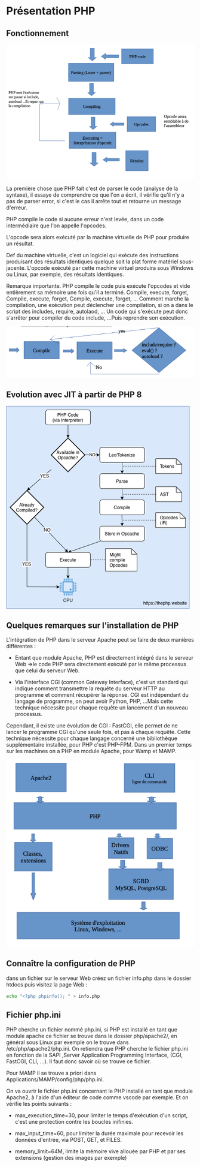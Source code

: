 # Présentation PHP

## Fonctionnement

![compilation simple](../images/compilation_simple.png)

La première chose que PHP fait c'est de parser le code (analyse de la syntaxe), il essaye de comprendre ce que l'on a écrit, il vérifie qu'il n'y a pas de parser error, si c'est le cas il arrête tout et retourne un message d'erreur.

PHP compile le code si aucune erreur n'est levée, dans un code intermédiaire que l'on appelle l'opcodes.

L'opcode sera alors exécuté par la machine virtuelle de PHP pour produire un résultat.

Def du machine virtuelle, c'est un logiciel qui exécute des instructions produisant des résultats identiques quelque soit la plat forme matériel sous-jacente. L'opcode exécuté par cette machine virtuel produira sous Windows ou Linux, par exemple, des résultats identiques.

Remarque importante. PHP compile le code puis exécute l'opcodes et vide entièrement sa mémoire une fois qu'il a terminé.
Compile, execute, forget, Compile, execute, forget, Compile, execute, forget, ...
Comment marche la compilation, une exécution peut déclencher une compilation, si on a dans le script des includes, require, autolaod, ... Un code qui s'exécute peut donc s'arrêter pour compiler du code include, ...Puis reprendre son exécution.

![compilation simple](../images/compilation_simple_02.png)


## Evolution avec JIT à partir de PHP 8

![compilation simple](../images/compilation_jit.png)


## Quelques remarques sur l'installation de PHP

 L'intégration de PHP dans le serveur Apache peut se faire de deux manières différentes :

- Entant que module Apache,  PHP est directement intégré dans le serveur Web =>le code PHP sera directement exécuté par le même processus que celui du serveur Web.

- Via l'interface CGI (common Gateway Interface), c'est un standard qui indique comment transmettre la requête du serveur HTTP au programme et comment récupérer la réponse. CGI est indépendant du langage de programme, on peut avoir Python, PHP, ...Mais cette technique nécessite pour chaque requête un lancement d'un nouveau processus.

Cependant, il existe une évolution de CGI : FastCGI, elle permet de ne lancer le programme CGI qu'une seule fois, et pas à chaque requête. Cette technique nécessite pour chaque langage concerné une bibliothèque supplémentaire installée, pour PHP c'est PHP-FPM. Dans un premier temps sur les machines on a PHP en module Apache, pour Wamp et MAMP.

![compilation simple](../images/middleware_php_apache.png)


## Connaître la configuration de PHP

dans un fichier sur le serveur Web créez un fichier info.php dans le dossier htdocs puis visitez la page Web :

```bash
echo "<?php phpinfo(); " > info.php
```

## Fichier php.ini

PHP cherche un fichier nommé php.ini, si PHP est installé en tant que module apache ce fichier se trouve dans le dossier php/apache2/, en général sous Linux par exemple on le trouve dans /etc/php/apache2/php.ini. On retiendra que PHP cherche le fichier php.ini en fonction de la SAPI ,Server Application Programming Interface, (CGI, FastCGI, CLI, ...). Il faut donc savoir où se trouve ce fichier.

Pour MAMP il se trouve a priori dans Applications/MAMP/config/php/php.ini.

On va ouvrir le fichier php.ini concernant le PHP installé en tant que module Apache2, à l'aide d'un éditeur de code comme vscode par exemple. Et on vérifie les points suivants :

- max_execution_time=30, pour limiter le temps d'exécution d'un script, c'est une protection contre les boucles inifinies.

- max_input_time=60, pour limiter la durée maximale pour recevoir les données d'entrée, via POST, GET, et FILES.

- memory_limit=64M, limite la mémoire vive allouée par PHP et par ses extensions (gestion des images par exemple)